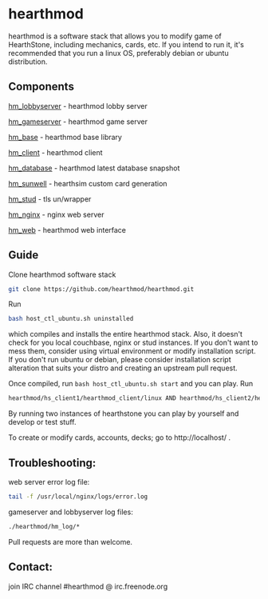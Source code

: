 # hearthmod
hearthmod is a software stack that allows you to modify game of HearthStone, including mechanics, cards, etc. If you intend to run it, it's recommended that you run a linux OS, preferably debian or ubuntu distribution.

## Components
[hm_lobbyserver](https://github.com/farb3yonddriv3n/hm_lobbyserver) - hearthmod lobby server

[hm_gameserver](https://github.com/farb3yonddriv3n/hm_gameserver) - hearthmod game server

[hm_base](https://github.com/farb3yonddriv3n/hm_base) - hearthmod base library

[hm_client](https://github.com/farb3yonddriv3n/hm_client) - hearthmod client

[hm_database](https://github.com/farb3yonddriv3n/hm_database) - hearthmod latest database snapshot

[hm_sunwell](https://github.com/farb3yonddriv3n/hm_sunwell) - hearthsim custom card generation

[hm_stud](https://github.com/farb3yonddriv3n/hm_stud) - tls un/wrapper

[hm_nginx](https://github.com/farb3yonddriv3n/hm_nginx) - nginx web server

[hm_web](https://github.com/farb3yonddriv3n/hm_web) - hearthmod web interface

## Guide

Clone hearthmod software stack

```sh
git clone https://github.com/hearthmod/hearthmod.git
```

Run 

```sh
bash host_ctl_ubuntu.sh uninstalled
```

which compiles and installs the entire hearthmod stack. Also, it doesn't check for you local couchbase, nginx or stud instances. If you don't want to mess them, consider using virtual environment or modify installation script. If you don't run ubuntu or debian, please consider installation script alteration that suits your distro and creating an upstream pull request.

Once compiled, run ```bash host_ctl_ubuntu.sh start``` and you can play. Run

```sh
hearthmod/hs_client1/hearthmod_client/linux AND hearthmod/hs_client2/hearthmod_client/linux
```
By running two instances of hearthstone you can play by yourself and develop or test stuff.

To create or modify cards, accounts, decks; go to http://localhost/ .

## Troubleshooting:

web server error log file:
```sh
tail -f /usr/local/nginx/logs/error.log
```

gameserver and lobbyserver log files:
```sh
./hearthmod/hm_log/*
```

Pull requests are more than welcome.

## Contact:

join IRC channel #hearthmod @ irc.freenode.org
